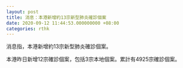 ```yaml
---
layout: post
title: 消息：本港新增約13宗新型肺炎確診個案
date: 2020-09-12 11:44:53.000000000 +08:00
categories: rthk
---
```


消息指，本港新增約13宗新型肺炎確診個案。

本港昨日新增12宗確診個案，包括3宗本地個案。累計有4925宗確診個案。
